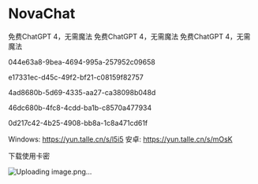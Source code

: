 # NovaChat
免费ChatGPT 4，无需魔法
免费ChatGPT 4，无需魔法
免费ChatGPT 4，无需魔法

044e63a8-9bea-4694-995a-257952c09658

e17331ec-d45c-49f2-bf21-c08159f82757

4ad8680b-5d69-4335-aa27-ca38098b048d

46dc680b-4fc8-4cdd-ba1b-c8570a477934

0d217c42-4b25-4908-bb8a-1c8a471cd61f


Windows: https://yun.talle.cn/s/l5i5
安卓: https://yun.talle.cn/s/mOsK

下载使用卡密


![Uploading image.png…]()
